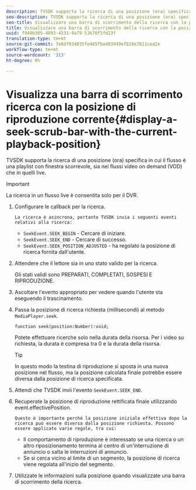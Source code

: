```yaml
---
description: TVSDK supporta la ricerca di una posizione (ora) specifica in cui il flusso è una playlist con finestra scorrevole, sia nei flussi video on demand (VOD) che in quelli live.
seo-description: TVSDK supporta la ricerca di una posizione (ora) specifica in cui il flusso è una playlist con finestra scorrevole, sia nei flussi video on demand (VOD) che in quelli live.
seo-title: Visualizzare una barra di scorrimento della ricerca con la posizione di riproduzione corrente
title: Visualizzare una barra di scorrimento della ricerca con la posizione di riproduzione corrente
uuid: f940b305-4893-4531-9a79-53670f5fd23f
translation-type: tm+mt
source-git-commit: 7e8df034035fe465fbe403949ef828e7811ced2e
workflow-type: tm+mt
source-wordcount: '313'
ht-degree: 0%

---
```



# Visualizza una barra di scorrimento ricerca con la posizione di riproduzione corrente{#display-a-seek-scrub-bar-with-the-current-playback-position}

TVSDK supporta la ricerca di una posizione (ora) specifica in cui il flusso è una playlist con finestra scorrevole, sia nei flussi video on demand (VOD) che in quelli live.

>[!IMPORTANT]
>
>La ricerca in un flusso live è consentita solo per il DVR.

1. Configurare le callback per la ricerca.

       La ricerca è asincrona, pertanto TVSDK invia i seguenti eventi relativi alla ricerca:
   
   * `SeekEvent.SEEK_BEGIN` - Cercare di iniziare.
   * `SeekEvent.SEEK_END` - Cercare di successo.
   * `SeekEvent.SEEK_POSITION_ADJUSTED` - ha regolato la posizione di ricerca fornita dall&#39;utente.

1. Attendere che il lettore sia in uno stato valido per la ricerca.

   Gli stati validi sono PREPARATI, COMPLETATI, SOSPESI E RIPRODUZIONE.

1. Ascoltare l&#39;evento appropriato per vedere quando l&#39;utente sta eseguendo il trascinamento.
1. Passa la posizione di ricerca richiesta (millisecondi) al metodo `MediaPlayer.seek`.

   ```
   function seek(position:Number):void;
   ```

   Potete effettuare ricerche solo nella durata della risorsa. Per i video su richiesta, la durata è compresa tra 0 e la durata della risorsa.

   >[!TIP]
   >
   >In questo modo la testina di riproduzione si sposta in una nuova posizione nel flusso, ma la posizione calcolata finale potrebbe essere diversa dalla posizione di ricerca specificata.

1. Attendi che TVSDK invii l&#39;evento `SeekEvent.SEEK_END`.
1. Recuperate la posizione di riproduzione rettificata finale utilizzando event.effectivePosition.

       Questo è importante perché la posizione iniziale effettiva dopo la ricerca può essere diversa dalla posizione richiesta. Possono essere applicate varie regole, tra cui:
   
   * Il comportamento di riproduzione è interessato se una ricerca o un altro riposizionamento termina al centro di un&#39;interruzione di annuncio o salta le interruzioni di annuncio.
   * Se si cerca vicino al limite di un segmento, la posizione di ricerca viene regolata all&#39;inizio del segmento.

1. Utilizzate le informazioni sulla posizione quando visualizzate una barra di scorrimento della ricerca.
